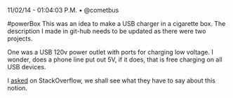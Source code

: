 11/02/14 - 01:04:03 P.M. • @cometbus

#powerBox
This was an idea to make a USB charger in a cigarette box.  The description I made in git-hub needs to be updated as there were two projects.

One was a USB 120v power outlet with ports for charging low voltage.  I wonder, does a phone line put out 5V, if it does, that is free charging on all USB devices.

I [asked](http://stackoverflow.com/questions/26704453/is-there-enough-voltage-on-a-phone-line-to-power-and-charge-usb-devices) on StackOverflow, we shall see what they have to say about this notion.